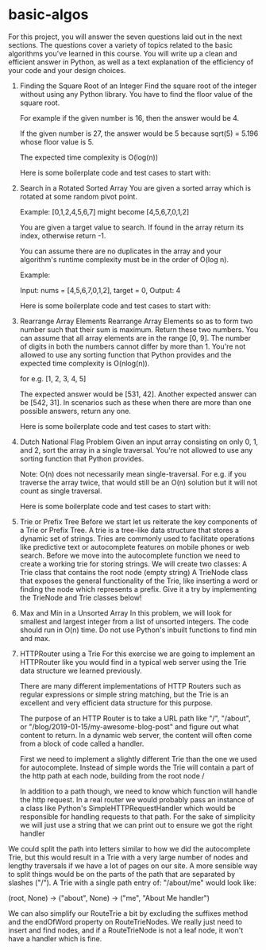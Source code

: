 # basic-algos

For this project, you will answer the seven questions laid out in the next sections. The questions cover a variety of topics related to the basic algorithms you've learned in this course. You will write up a clean and efficient answer in Python, as well as a text explanation of the efficiency of your code and your design choices.


1. Finding the Square Root of an Integer
      Find the square root of the integer without using any Python library. You have to find the floor value of the square root.

      For example if the given number is 16, then the answer would be 4.

      If the given number is 27, the answer would be 5 because sqrt(5) = 5.196 whose floor value is 5.

      The expected time complexity is O(log(n))

      Here is some boilerplate code and test cases to start with:

2. Search in a Rotated Sorted Array
      You are given a sorted array which is rotated at some random pivot point.

      Example: [0,1,2,4,5,6,7] might become [4,5,6,7,0,1,2]

      You are given a target value to search. If found in the array return its index, otherwise return -1.

      You can assume there are no duplicates in the array and your algorithm's runtime complexity must be in the order of O(log n).

      Example:

      Input: nums = [4,5,6,7,0,1,2], target = 0, Output: 4

      Here is some boilerplate code and test cases to start with:

3. Rearrange Array Elements
      Rearrange Array Elements so as to form two number such that their sum is maximum. Return these two numbers. You can assume that all array elements are in the range [0, 9]. The number of digits in both the numbers cannot differ by more than 1. You're not allowed to use any sorting function that Python provides and the expected time complexity is O(nlog(n)).

      for e.g. [1, 2, 3, 4, 5]

      The expected answer would be [531, 42]. Another expected answer can be [542, 31]. In scenarios such as these when there are more than one possible answers, return any one.

      Here is some boilerplate code and test cases to start with:

4. Dutch National Flag Problem
      Given an input array consisting on only 0, 1, and 2, sort the array in a single traversal. You're not allowed to use any sorting function that Python provides.

      Note: O(n) does not necessarily mean single-traversal. For e.g. if you traverse the array twice, that would still be an O(n) solution but it will not count as single traversal.

      Here is some boilerplate code and test cases to start with:

5. Trie or Prefix Tree
      Before we start let us reiterate the key components of a Trie or Prefix Tree. A trie is a tree-like data structure that stores a dynamic set of strings. Tries are commonly used to facilitate operations like predictive text or autocomplete features on mobile phones or web search.
      Before we move into the autocomplete function we need to create a working trie for storing strings. We will create two classes:
      A Trie class that contains the root node (empty string)
      A TrieNode class that exposes the general functionality of the Trie, like inserting a word or finding the node which represents a prefix.
      Give it a try by implementing the TrieNode and Trie classes below!

6. Max and Min in a Unsorted Array
      In this problem, we will look for smallest and largest integer from a list of unsorted integers. The code should run in O(n) time. Do not use Python's inbuilt functions to find min and max.

7. HTTPRouter using a Trie
      For this exercise we are going to implement an HTTPRouter like you would find in a typical web server using the Trie data structure we learned previously.

      There are many different implementations of HTTP Routers such as regular expressions or simple string matching, but the Trie is an excellent and very efficient data structure for this purpose.

      The purpose of an HTTP Router is to take a URL path like "/", "/about", or "/blog/2019-01-15/my-awesome-blog-post" and figure out what content to return. In a dynamic web server, the content will often come from a block of code called a handler.

      First we need to implement a slightly different Trie than the one we used for autocomplete. Instead of simple words the Trie will contain a part of the http path at each node, building from the root node /

      In addition to a path though, we need to know which function will handle the http request. In a real router we would probably pass an instance of a class like Python's SimpleHTTPRequestHandler which would be responsible for handling requests to that path. For the sake of simplicity we will just use a string that we can print out to ensure we got the right handler

We could split the path into letters similar to how we did the autocomplete Trie, but this would result in a Trie with a very large number of nodes and lengthy traversals if we have a lot of pages on our site. A more sensible way to split things would be on the parts of the path that are separated by slashes ("/"). A Trie with a single path entry of: "/about/me" would look like:

(root, None) -> ("about", None) -> ("me", "About Me handler")

We can also simplify our RouteTrie a bit by excluding the suffixes method and the endOfWord property on RouteTrieNodes. We really just need to insert and find nodes, and if a RouteTrieNode is not a leaf node, it won't have a handler which is fine.

